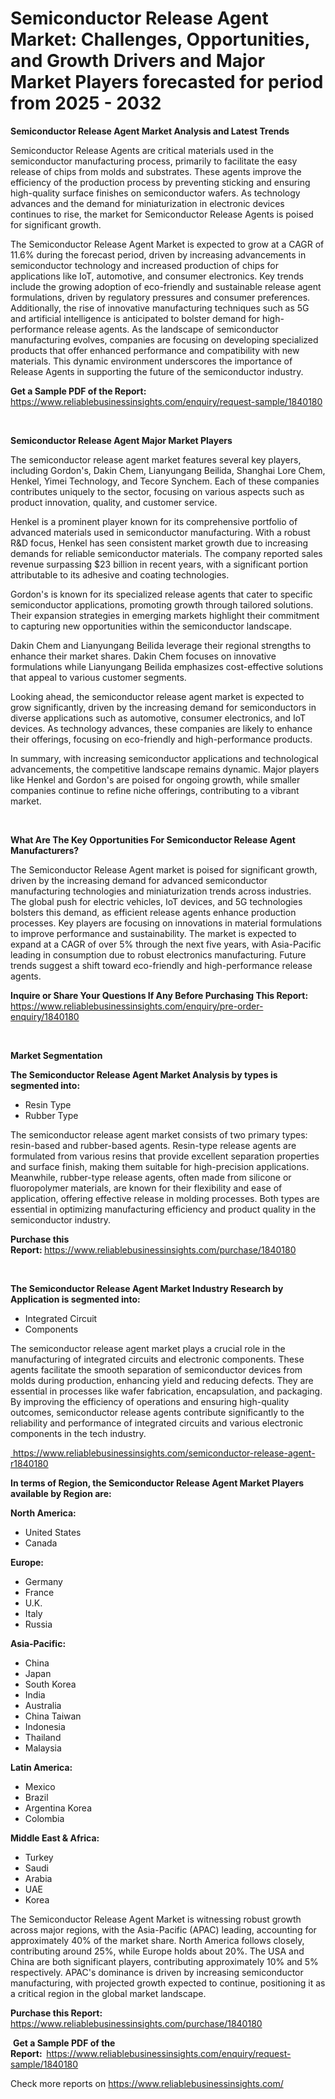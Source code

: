<p><h1>Semiconductor Release Agent Market: Challenges, Opportunities, and Growth Drivers and Major Market Players forecasted for period from 2025 - 2032</h1></p><p><strong>Semiconductor Release Agent Market Analysis and Latest Trends</strong></p>
<p><p>Semiconductor Release Agents are critical materials used in the semiconductor manufacturing process, primarily to facilitate the easy release of chips from molds and substrates. These agents improve the efficiency of the production process by preventing sticking and ensuring high-quality surface finishes on semiconductor wafers. As technology advances and the demand for miniaturization in electronic devices continues to rise, the market for Semiconductor Release Agents is poised for significant growth.</p><p>The Semiconductor Release Agent Market is expected to grow at a CAGR of 11.6% during the forecast period, driven by increasing advancements in semiconductor technology and increased production of chips for applications like IoT, automotive, and consumer electronics. Key trends include the growing adoption of eco-friendly and sustainable release agent formulations, driven by regulatory pressures and consumer preferences. Additionally, the rise of innovative manufacturing techniques such as 5G and artificial intelligence is anticipated to bolster demand for high-performance release agents. As the landscape of semiconductor manufacturing evolves, companies are focusing on developing specialized products that offer enhanced performance and compatibility with new materials. This dynamic environment underscores the importance of Release Agents in supporting the future of the semiconductor industry.</p></p>
<p><strong>Get a Sample PDF of the Report:&nbsp;</strong> <a href="https://www.reliablebusinessinsights.com/enquiry/request-sample/1840180?utm_campaign=3494&utm_medium=2&utm_source=Github&utm_content=ia&utm_term=03042025&utm_id=semiconductor-release-agent">https://www.reliablebusinessinsights.com/enquiry/request-sample/1840180</a></p>
<p>&nbsp;</p>
<p><strong>Semiconductor Release Agent Major Market Players</strong></p>
<p><p>The semiconductor release agent market features several key players, including Gordon's, Dakin Chem, Lianyungang Beilida, Shanghai Lore Chem, Henkel, Yimei Technology, and Tecore Synchem. Each of these companies contributes uniquely to the sector, focusing on various aspects such as product innovation, quality, and customer service.</p><p>Henkel is a prominent player known for its comprehensive portfolio of advanced materials used in semiconductor manufacturing. With a robust R&D focus, Henkel has seen consistent market growth due to increasing demands for reliable semiconductor materials. The company reported sales revenue surpassing $23 billion in recent years, with a significant portion attributable to its adhesive and coating technologies.</p><p>Gordon's is known for its specialized release agents that cater to specific semiconductor applications, promoting growth through tailored solutions. Their expansion strategies in emerging markets highlight their commitment to capturing new opportunities within the semiconductor landscape.</p><p>Dakin Chem and Lianyungang Beilida leverage their regional strengths to enhance their market shares. Dakin Chem focuses on innovative formulations while Lianyungang Beilida emphasizes cost-effective solutions that appeal to various customer segments.</p><p>Looking ahead, the semiconductor release agent market is expected to grow significantly, driven by the increasing demand for semiconductors in diverse applications such as automotive, consumer electronics, and IoT devices. As technology advances, these companies are likely to enhance their offerings, focusing on eco-friendly and high-performance products.</p><p>In summary, with increasing semiconductor applications and technological advancements, the competitive landscape remains dynamic. Major players like Henkel and Gordon's are poised for ongoing growth, while smaller companies continue to refine niche offerings, contributing to a vibrant market.</p></p>
<p>&nbsp;</p>
<p><strong>What Are The Key Opportunities For Semiconductor Release Agent Manufacturers?</strong></p>
<p><p>The Semiconductor Release Agent market is poised for significant growth, driven by the increasing demand for advanced semiconductor manufacturing technologies and miniaturization trends across industries. The global push for electric vehicles, IoT devices, and 5G technologies bolsters this demand, as efficient release agents enhance production processes. Key players are focusing on innovations in material formulations to improve performance and sustainability. The market is expected to expand at a CAGR of over 5% through the next five years, with Asia-Pacific leading in consumption due to robust electronics manufacturing. Future trends suggest a shift toward eco-friendly and high-performance release agents.</p></p>
<p><strong>Inquire or Share Your Questions If Any Before Purchasing This Report:</strong> <a href="https://www.reliablebusinessinsights.com/enquiry/pre-order-enquiry/1840180?utm_campaign=3494&utm_medium=2&utm_source=Github&utm_content=ia&utm_term=03042025&utm_id=semiconductor-release-agent">https://www.reliablebusinessinsights.com/enquiry/pre-order-enquiry/1840180</a></p>
<p>&nbsp;</p>
<p><strong>Market Segmentation</strong></p>
<p><strong>The Semiconductor Release Agent Market Analysis by types is segmented into:</strong></p>
<p><ul><li>Resin Type</li><li>Rubber Type</li></ul></p>
<p><p>The semiconductor release agent market consists of two primary types: resin-based and rubber-based agents. Resin-type release agents are formulated from various resins that provide excellent separation properties and surface finish, making them suitable for high-precision applications. Meanwhile, rubber-type release agents, often made from silicone or fluoropolymer materials, are known for their flexibility and ease of application, offering effective release in molding processes. Both types are essential in optimizing manufacturing efficiency and product quality in the semiconductor industry.</p></p>
<p><strong>Purchase this Report:&nbsp;</strong><a href="https://www.reliablebusinessinsights.com/purchase/1840180?utm_campaign=3494&utm_medium=2&utm_source=Github&utm_content=ia&utm_term=03042025&utm_id=semiconductor-release-agent">https://www.reliablebusinessinsights.com/purchase/1840180</a></p>
<p>&nbsp;</p>
<p><strong>The Semiconductor Release Agent Market Industry Research by Application is segmented into:</strong></p>
<p><ul><li>Integrated Circuit</li><li>Components</li></ul></p>
<p><p>The semiconductor release agent market plays a crucial role in the manufacturing of integrated circuits and electronic components. These agents facilitate the smooth separation of semiconductor devices from molds during production, enhancing yield and reducing defects. They are essential in processes like wafer fabrication, encapsulation, and packaging. By improving the efficiency of operations and ensuring high-quality outcomes, semiconductor release agents contribute significantly to the reliability and performance of integrated circuits and various electronic components in the tech industry.</p></p>
<p><a href="https://www.reliablebusinessinsights.com/semiconductor-release-agent-r1840180?utm_campaign=3494&utm_medium=2&utm_source=Github&utm_content=ia&utm_term=03042025&utm_id=semiconductor-release-agent">&nbsp;https://www.reliablebusinessinsights.com/semiconductor-release-agent-r1840180</a></p>
<p><strong>In terms of Region, the Semiconductor Release Agent Market Players available by Region are:</strong></p>
<p>
    <p> <strong> North America: </strong>
        <ul>
            <li>United States</li>
            <li>Canada</li>
        </ul>
        </p> 
    <p> <strong> Europe: </strong>
        <ul>
            <li>Germany</li>
            <li>France</li>
            <li>U.K.</li>
            <li>Italy</li>
            <li>Russia</li>
        </ul>
        </p> 
    <p> <strong> Asia-Pacific: </strong>
        <ul>
            <li>China</li>
            <li>Japan</li>
            <li>South Korea</li>
            <li>India</li>
            <li>Australia</li>
            <li>China Taiwan</li>
            <li>Indonesia</li>
            <li>Thailand</li>
            <li>Malaysia</li>
        </ul>
        </p> 
    <p> <strong> Latin America: </strong>
        <ul>
            <li>Mexico</li>
            <li>Brazil</li>
            <li>Argentina Korea</li>
            <li>Colombia</li>
        </ul>
        </p> 
    <p> <strong> Middle East & Africa: </strong>
        <ul>
            <li>Turkey</li>
            <li>Saudi</li>
            <li>Arabia</li>
            <li>UAE</li>
            <li>Korea</li>
        </ul>
    </p>
    </p>
<p><p>The Semiconductor Release Agent Market is witnessing robust growth across major regions, with the Asia-Pacific (APAC) leading, accounting for approximately 40% of the market share. North America follows closely, contributing around 25%, while Europe holds about 20%. The USA and China are both significant players, contributing approximately 10% and 5% respectively. APAC's dominance is driven by increasing semiconductor manufacturing, with projected growth expected to continue, positioning it as a critical region in the global market landscape.</p></p>
<p><strong>Purchase this Report: </strong><a href="https://www.reliablebusinessinsights.com/purchase/1840180?utm_campaign=3494&utm_medium=2&utm_source=Github&utm_content=ia&utm_term=03042025&utm_id=semiconductor-release-agent">https://www.reliablebusinessinsights.com/purchase/1840180</a></p>
<p>&nbsp;<strong>Get a Sample PDF of the Report:&nbsp;&nbsp;</strong><a href="https://www.reliablebusinessinsights.com/enquiry/request-sample/1840180?utm_campaign=3494&utm_medium=2&utm_source=Github&utm_content=ia&utm_term=03042025&utm_id=semiconductor-release-agent">https://www.reliablebusinessinsights.com/enquiry/request-sample/1840180</a></p>
<p><strong></strong></p>
<p>Check more reports on <a href="https://www.reliablebusinessinsights.com/?utm_campaign=3494&utm_medium=2&utm_source=Github&utm_content=ia&utm_term=03042025&utm_id=semiconductor-release-agent">https://www.reliablebusinessinsights.com/</a></p>